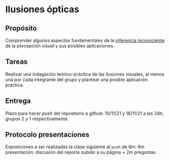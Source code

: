 # Ilusiones ópticas

## Propósito

Comprender algunos aspectos fundamentales de la [inferencia inconsciente](https://github.com/VisualComputing/Cognitive) de la percepción visual y sus posibles aplicaciones.

## Tareas

Realizar una indagación teórico-práctica de las ilusiones visuales, al menos una por cada integrante del grupo y plantear una posible aplicación práctica.

## Entrega

Plazo para hacer _push_ del repositorio a github: 10/11/21 y 16/11/21 a las 24h, grupos 2 y 1 respectivamente.

## Protocolo presentaciones

Exposiciones a ser realizadas la clase siguiente al `push` de 8m: 6m presentación: discusión del reporte subido a su página + 2m preguntas.



